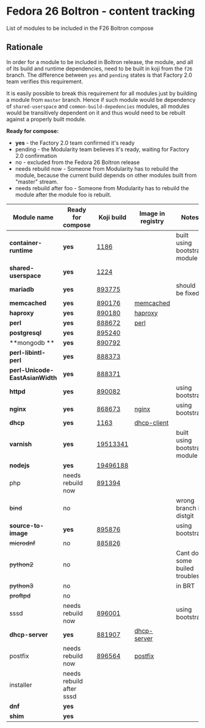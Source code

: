 # Fedora 26 Boltron - content tracking

List of modules to be included in the F26 Boltron compose


## Rationale

In order for a module to be included in Boltron release, the module, and all of
its build and runtime dependencies, need to be built in koji from the `f26`
branch. The difference between `yes` and `pending` states is that Factory 2.0
team verifies this requirement.

It is easily possible to break this requirement for all modules just by
building a module from `master` branch. Hence if such module would be
dependency of `shared-userspace` and `common-build-depedencies` modules, all
modules would be transitively dependent on it and thus would need to be rebuilt
against a properly built module.


**Ready for compose:**

* **yes** - the Factory 2.0 team confirmed it's ready
* pending - the Modularity team believes it's ready, waiting for Factory 2.0 confirmation
* no - excluded from the Fedora 26 Boltron release
* needs rebuild now - Someone from Modularity has to rebuild the module, because the current build depends on other modules built from "master" stream.
* needs rebuild after foo - Someone from Modularity has to rebuild the module after the module foo is rebuilt.

| Module name         | Ready for compose | Koji build | Image in registry |Notes |
| --------------------|-------------------|------------|-------------------|-------|
|**container-runtime**    |**yes** |[1186](https://koji.fedoraproject.org/koji/taginfo?tagID=1186) | |built using bootstrap module |
|**shared-userspace**     |**yes** |[1224](https://koji.fedoraproject.org/koji/taginfo?tagID=1224) | | |
|**mariadb**              |**yes** |[893775](https://koji.fedoraproject.org/koji/buildinfo?buildID=893775) | |should be fixed |
|**memcached**            |**yes** |[890176](https://koji.fedoraproject.org/koji/buildinfo?buildID=890176) |[memcached](docker.io/modularitycontainers/memcached) | |
|**haproxy**              |**yes** |[890180](https://koji.fedoraproject.org/koji/buildinfo?buildID=890180) |[haproxy](docker.io/modularitycontainers/haproxy) | |
|**perl**                 |**yes** |[888672](https://koji.fedoraproject.org/koji/buildinfo?buildID=888672) |[perl](docker.io/modularitycontainers/perl) | |
|**postgresql**           |**yes** |[895240](https://koji.fedoraproject.org/koji/buildinfo?buildID=895240) | | |
|**mongodb **             |**yes** |[890792](https://koji.fedoraproject.org/koji/buildinfo?buildID=890792) | | |
|**perl-libintl-perl**    |**yes** |[888373](https://koji.fedoraproject.org/koji/buildinfo?buildID=888373) | | |
|**perl-Unicode-EastAsianWidth** |**yes** |[888371](https://koji.fedoraproject.org/koji/buildinfo?buildID=888371) | | |
|**httpd**                |**yes** |[890082](https://koji.fedoraproject.org/koji/buildinfo?buildID=890082) | |using bootstrap |
|**nginx**                |**yes** |[868673](https://koji.fedoraproject.org/koji/buildinfo?buildID=868673) |[nginx](docker.io/modularitycontainers/nginx) |using bootstrap |
|**dhcp**                 |**yes** |[1163](https://koji.fedoraproject.org/koji/taginfo?tagID=1163) |[dhcp-client](docker.io/modularitycontainers/dhcp-client) |
|**varnish**              |**yes** |[19513341](https://koji.fedoraproject.org/koji/taskinfo?taskID=19513341) | |built using bootstrap module |
|**nodejs**               |**yes**|[19496188](https://koji.fedoraproject.org/koji/taskinfo?taskID=19496188) | |
|php                  |needs rebuild now |[891394](https://koji.fedoraproject.org/koji/buildinfo?buildID=891394) | | |
|~~bind~~                 |no| | |wrong branch in distgit |
|**source-to-image**      |**yes** |[895876](https://koji.fedoraproject.org/koji/buildinfo?buildID=895876) | |using bootstrap |
|~~microdnf~~         |no |[885826](https://koji.fedoraproject.org/koji/buildinfo?buildID=885826) | |
|~~python2~~          |no | | |Cant do, some builed troubles  |
|~~python3~~          |no | | |in BRT |
|~~proftpd~~          |no  | | | |
|sssd | needs rebuild now |[896001](https://koji.fedoraproject.org/koji/buildinfo?buildID=896001) | | using bootstrap |
|**dhcp-server**          |**yes** |[881907](https://koji.fedoraproject.org/koji/buildinfo?buildID=881907) |[dhcp-server](docker.io/modularitycontainers/dhcp-server) ||
|postfix | needs rebuild now | [896564](https://koji.fedoraproject.org/koji/buildinfo?buildID=896564) |[postfix](docker.io/modularitycontainers/postfix)|
|installer | needs rebuild after sssd | ||
|**dnf** | **yes** | ||
|**shim** | **yes** | ||
